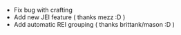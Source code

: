 - Fix bug with crafting
- Add new JEI feature ( thanks mezz :D )
- Add automatic REI grouping ( thanks brittank/mason :D )